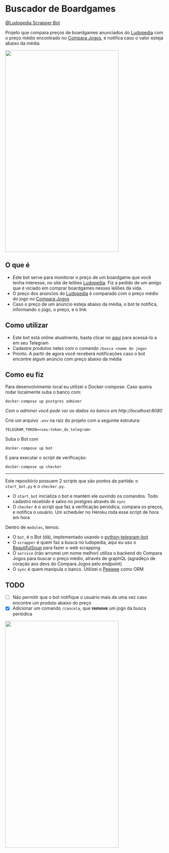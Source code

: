 # Buscador de Boardgames

[@Ludopedia Scrapper Bot](https://t.me/board_scrapper_bot)

Projeto que compara preços de boardgames anunciados do [Ludopedia](https://www.ludopedia.com.br/) com o preço médio encontrado no [Compara Jogos](https://www.comparajogos.com.br/), e notifica caso o valor esteja abaixo da média.

<img src="https://github.com/renanstd/buscador-de-boardgames/blob/master/screenshots/img01.jpg" width="360" height="640"/>

## O que é

- Este bot serve para monitorar o preço de um boardgame que você tenha interesse, no site de leilões [Ludopedia](https://www.ludopedia.com.br/). Fiz a pedido de um amigo que é viciado em comprar boardgames nesses leilões da vida.
- O preço dos anúncios do [Ludopedia](https://www.ludopedia.com.br/) é comparado com o preço médio do jogo no [Compara Jogos](https://www.comparajogos.com.br/)
- Caso o preço de um anúncio esteja abaixo da média, o bot te notifica, informando o jogo, o preço, e o link

## Como utilizar

- Este bot está online atualmente, basta clicar no [aqui](https://t.me/board_scrapper_bot) para acessá-lo a em seu Telegram
- Cadastre produtos neles com o comando `/busca <nome do jogo>`
- Pronto. A partir de agora você receberá notificações caso  o bot encontre algum anúncio com preço abaixo da média

## Como eu fiz

Para desenvolvimento local eu utilizei o Docker-compose. Caso queira rodar localmente suba o banco com:

```
docker-compose up postgres adminer
```
*Com o adminer você pode ver os dados no banco em http://localhost:8080*

Crie um arquivo `.env` na raíz do projeto com a seguinte estrutura:

```
TELEGRAM_TOKEN=<seu:token_do_telegram>
```

Suba o Bot com

```
docker-compose up bot
```

E para executar o script de verificação:

```
docker-compose up checker
```
-------
Este repositório possuem 2 scripts que são pontos de partida: o `start_bot.py` e o `checker.py`.

- O `start_bot` inicializa o bot e mantém ele ouvindo os comandos. Todo cadastro recebido é salvo no postgres através do `sync`
- O `checker` é o script que faz a verificação periódica, compara os preços, e notifica o usuário. Um scheduler no Heroku roda esse script de hora em hora

Dentro de `modules`, temos:

- O `bot`, é o Bot (dã), implementado usando o [python-telegram-bot](https://github.com/python-telegram-bot/python-telegram-bot)
- O `scrapper` é quem faz a busca no ludopedia, aqui eu uso o [BeautifulSoup](https://www.crummy.com/software/BeautifulSoup/bs4/doc/) para fazer o web scrapping
- O `service` (não arrumei um nome melhor) utiliza o backend do Compara Jogos para buscar o preço médio, através de graphQL (agradeço de coração aos devs do Compara Jogos pelo endpoint)
- O `sync` é quem manipula o banco. Utilizei o [Peewee](http://docs.peewee-orm.com/en/latest/) como ORM

## TODO
- [ ] Não permitir que o bot notifique o usuário mais de uma vez caso encontre um produto abaixo do preço
- [x] Adicionar um comando `/cancela`, que **remove** um jogo da busca periódica

<img src="https://github.com/renanstd/buscador-de-boardgames/blob/master/screenshots/img02.jpg" width="360" height="720"/>
